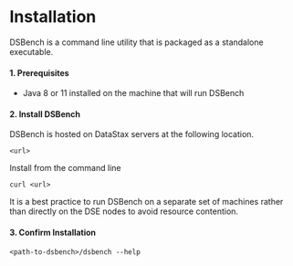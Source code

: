 # Installation

DSBench is a command line utility that is packaged as a standalone executable.

#### 1. Prerequisites

- Java 8 or 11 installed on the machine that will run DSBench

#### 2. Install DSBench

DSBench is hosted on DataStax servers at the following location.

```
<url>
```

Install from the command line

```
curl <url>
```

It is a best practice to run DSBench on a separate set of machines
rather than directly on the DSE nodes to avoid resource contention.


#### 3. Confirm Installation

```
<path-to-dsbench>/dsbench --help
```